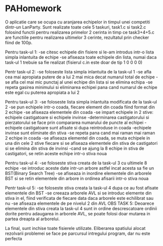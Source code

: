 # PAHomework

O aplicatie care se ocupa cu aranjarea echipelor in timpul unei competiti dintr-un LanParty.
Sunt realizate toate cele 5 taskuri, task1.c si task2.c folosind functii pentru realizarea primelor 2 cerinta in timp ce task3+4+5.c are functiile pentru realizarea ultimelor 3 cerinte, rezultatul prin checker fiind de 100p.

Pentru task-ul 1:
  -se citesc echipele din fisiere si le-am introdus intr-o lista simpla inlantuita de echipe
  -se afiseaza toate echipele din lista, numai daca task-ul 1 trebuie sa fie realizat (fisierul c.in este doar de tip 1 0 0 0 0)
  
Pentr task-ul 2:
  -se foloseste lista simpla inlantuita de la task-ul 1
  -se afla cea mai apropiata putere de a lui 2 mai mica decat numarul total de echipe
  -se afla cel mai mic punctaj al unei echipe din lista si se elimina echipa
  -se repeta gasirea minimului si eliminarea echipei pana cand numarul de echipe este egal cu puterea apropiata a lui 2
  
Pentru task-ul 3:
  -se foloseste lista simpla inlantuita modificata de la task-ul 2
    -se pun echipele intr-o coada, fiecare element din coada fiind format din 2 echipe
    -se afiseaza elementele din coada
    -se impart echipele in 2 stive: echipele castigatoare si echipele invinse
    -determinarea castigatorului si pierzatorului se face prin compararea numarului de puncte al echipei
    -echipele castigatoare sunt afisate si dupa reintroduse in coada
    -echipele invinse sunt eliminate din stiva
  -se repeta pana cand mai raman mai raman 2 echipe in coada
  -se afiseaza elementel din coada, se muta echipele in una din cele 2 stive fiecare si se afiseaza elementele din stiva de castigatori si se elimina din stiva de invinsi
  -cand se ajung la 8 echipe in stiva de castigatori, se retin aceste echipe intr-o stiva noua
  
Pentru task-ul 4:
  -se foloseste stiva creata de la task-ul 3 cu ultimele 8 echipe
  -se introduc aceste date intr-un arbore astfel incat acesta sa fie un BST(Binary Search Tree)
  -se afiseaza in inordine elementele din arborele BST si se retin elementele din arbore in ordinea afisarii intr-o stiva noua
  
Pentr task-ul 5:
  -se foloseste stiva creata la task-ul 4 dupa ce au fost afisate elementele din BST
  -se creeaza arborele AVL si se introduc elemente din stiva in el, fiind verificata de fiecare data daca arborele este echilibrat sau nu
  -se afiseaza elementele de pe nivelul 2 din AVL
OBS TASK 5: Deoarece elementele din stiva creata la task-ul 4 sunt in ordine descrescatoare ordinii dorite pentru adaugarea in arborele AVL, se poate folosi doar mutarea in partea dreapta al arborelui.

La final, sunt inchise toate fisierele utilizate.
Eliberarea spatiului alocat rezolvarii problemei se face pe parcursul intregului program, dar nu este perfecta
  
